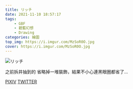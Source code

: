 ```yaml
---
title: リッチ
date: 2021-11-10 18:57:17
tags:
    - GBF
    - 碧藍幻想
    - Drawing
categories: 繪圖
top_img: https://i.imgur.com/MzSoR0O.jpg
cover: https://i.imgur.com/MzSoR0O.jpg
---
```

![リッチ](https://i.imgur.com/MzSoR0O.jpg)

之前拆井抽到的
省略掉一堆裝飾，結果不小心連黑眼圈都省了...

[PIXIV](https://www.pixiv.net/artworks/94033711)
[TWITTER](https://twitter.com/cylin910021/status/1458121493888438275)